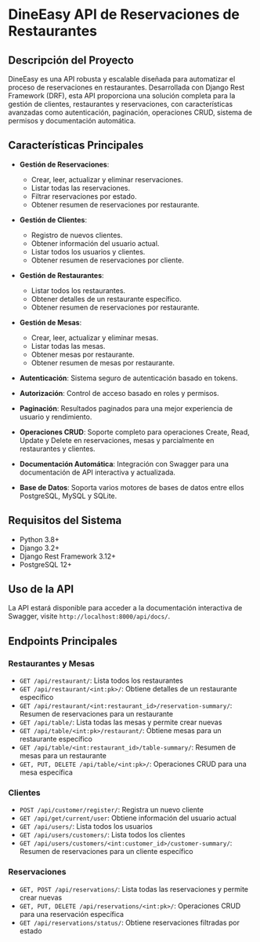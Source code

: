 # DineEasy API de Reservaciones de Restaurantes

## Descripción del Proyecto

DineEasy es una API robusta y escalable diseñada para automatizar el proceso de reservaciones en restaurantes. Desarrollada con Django Rest Framework (DRF), esta API proporciona una solución completa para la gestión de clientes, restaurantes y reservaciones, con características avanzadas como autenticación, paginación, operaciones CRUD, sistema de permisos y documentación automática.



## Características Principales

- **Gestión de Reservaciones**: 
  - Crear, leer, actualizar y eliminar reservaciones.
  - Listar todas las reservaciones.
  - Filtrar reservaciones por estado.
  - Obtener resumen de reservaciones por restaurante.

- **Gestión de Clientes**: 
  - Registro de nuevos clientes.
  - Obtener información del usuario actual.
  - Listar todos los usuarios y clientes.
  - Obtener resumen de reservaciones por cliente.

- **Gestión de Restaurantes**: 
  - Listar todos los restaurantes.
  - Obtener detalles de un restaurante específico.
  - Obtener resumen de reservaciones por restaurante.

- **Gestión de Mesas**:
  - Crear, leer, actualizar y eliminar mesas.
  - Listar todas las mesas.
  - Obtener mesas por restaurante.
  - Obtener resumen de mesas por restaurante.

- **Autenticación**: Sistema seguro de autenticación basado en tokens.

- **Autorización**: Control de acceso basado en roles y permisos.

- **Paginación**: Resultados paginados para una mejor experiencia de usuario y rendimiento.

- **Operaciones CRUD**: Soporte completo para operaciones Create, Read, Update y Delete en reservaciones, mesas y parcialmente en restaurantes y clientes.

- **Documentación Automática**: Integración con Swagger para una documentación de API interactiva y actualizada.

- **Base de Datos**: Soporta varios motores de bases de datos entre ellos PostgreSQL, MySQL y SQLite.



## Requisitos del Sistema

- Python 3.8+
- Django 3.2+
- Django Rest Framework 3.12+
- PostgreSQL 12+

## Uso de la API

La API estará disponible para acceder a la documentación interactiva de Swagger, visite `http://localhost:8000/api/docs/`.

## Endpoints Principales

### Restaurantes y Mesas

- `GET /api/restaurant/`: Lista todos los restaurantes
- `GET /api/restaurant/<int:pk>/`: Obtiene detalles de un restaurante específico
- `GET /api/restaurant/<int:restaurant_id>/reservation-summary/`: Resumen de reservaciones para un restaurante
- `GET /api/table/`: Lista todas las mesas y permite crear nuevas
- `GET /api/table/<int:pk>/restaurant/`: Obtiene mesas para un restaurante específico
- `GET /api/table/<int:restaurant_id>/table-summary/`: Resumen de mesas para un restaurante
- `GET, PUT, DELETE /api/table/<int:pk>/`: Operaciones CRUD para una mesa específica

### Clientes

- `POST /api/customer/register/`: Registra un nuevo cliente
- `GET /api/get/current/user`: Obtiene información del usuario actual
- `GET /api/users/`: Lista todos los usuarios
- `GET /api/users/customers/`: Lista todos los clientes
- `GET /api/users/customers/<int:customer_id>/customer-summary/`: Resumen de reservaciones para un cliente específico

### Reservaciones

- `GET, POST /api/reservations/`: Lista todas las reservaciones y permite crear nuevas
- `GET, PUT, DELETE /api/reservations/<int:pk>/`: Operaciones CRUD para una reservación específica
- `GET /api/reservations/status/`: Obtiene reservaciones filtradas por estado
